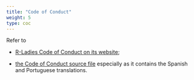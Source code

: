 ```yaml
---
title: "Code of Conduct"
weight: 5
type: coc
---
```


Refer to

* [R-Ladies Code of Conduct on its website](https://rladies.org/code-of-conduct);

* [the Code of Conduct source file](https://github.com/rladies/.github/blob/master/CODE_OF_CONDUCT.md) especially as it contains the Spanish and Portuguese translations.